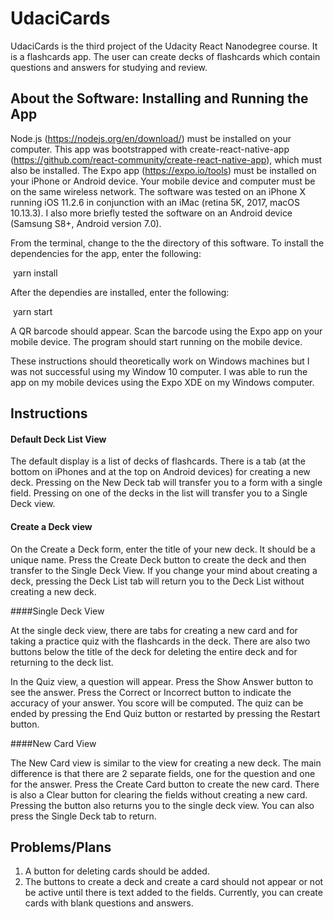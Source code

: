 # UdaciCards

UdaciCards is the third project of the Udacity React Nanodegree course. It is a flashcards app. The user can create decks of flashcards which contain questions and answers for studying and review.

## About the Software: Installing and Running the App

Node.js (https://nodejs.org/en/download/) must be installed on your computer. This app was bootstrapped with create-react-native-app (https://github.com/react-community/create-react-native-app), which must also be installed. The Expo app (https://expo.io/tools) must be installed on your iPhone or Android device. Your mobile device and computer must be on the same wireless network. The software was tested on an iPhone X running iOS 11.2.6 in conjunction with an iMac (retina 5K, 2017, macOS 10.13.3). I also more briefly tested the software on an Android device (Samsung S8+, Android version 7.0).

From the terminal, change to the the directory of this software. To install the dependencies for the app, enter the following:

​	yarn install

After the dependies are installed, enter the following:

​	yarn start

A QR barcode should appear. Scan the barcode using the Expo app on your mobile device. The program should start running on the mobile device.

These instructions should theoretically work on Windows machines but I was not successful using my Window 10 computer. I was able to run the app on my mobile devices using the Expo XDE on  my Windows computer.

## Instructions

#### Default Deck List View

The default display is a list of decks of flashcards. There is a tab (at the bottom on iPhones and at the top on Android devices) for creating a new deck. Pressing on the New Deck tab will transfer you to a form with a single field. Pressing on one of the decks in the list will transfer you to a Single Deck view.

#### Create a Deck view

On the Create a Deck form, enter the title of your new deck. It should be a unique name. Press the Create Deck button to create the deck and then transfer to the Single Deck View.  If you change your mind about creating a deck, pressing the Deck List tab will return you to the Deck List without creating a new deck.

####Single Deck View

At the single deck view, there are tabs for creating a new card and for taking a practice quiz with the flashcards in the deck. There are also two buttons below the title of the deck for deleting the entire deck and for returning to the deck list.

In the Quiz view, a question will appear. Press the Show Answer button to see the answer. Press the Correct or Incorrect button to indicate the accuracy of your answer. You score will be computed. The quiz can be ended by pressing the End Quiz button or restarted by pressing the Restart button.

####New Card View

The New Card view is similar to the view for creating a new deck. The main difference is that there are 2 separate fields, one for the question and one for the answer. Press the Create Card button to create the new card. There is also a Clear button for clearing the fields without creating a new card. Pressing the button also returns you to the single deck view. You can also press the Single Deck tab to return. 

## Problems/Plans

1. A button for deleting cards should be added.
2. The buttons to create a deck and create a card should not appear or not be active until there is text added to the fields. Currently, you can create cards with blank questions and answers.
